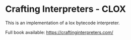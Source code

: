 # Crafting Interpreters - CLOX

This is an implementation of a lox bytecode interpreter.

Full book available: <https://craftinginterpreters.com/>

